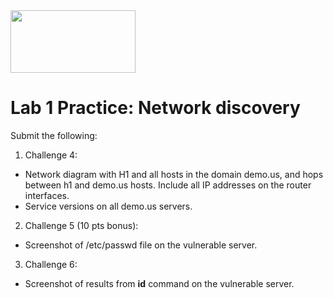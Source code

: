 <img src="https://www.tamusa.edu/brandguide/jpeglogos/tamusa_final_logo_bw1.jpg" width="200" height="100"> 

# Lab 1 Practice: Network discovery

Submit the following:
1. Challenge 4:
- Network diagram with H1 and all hosts in the domain demo.us, and hops between h1 and demo.us hosts. Include all IP addresses on the router interfaces.
- Service versions on all demo.us servers.
2. Challenge 5 (10 pts bonus):
- Screenshot of /etc/passwd file on the vulnerable server.
3. Challenge 6:
- Screenshot of results from **id** command on the vulnerable server.
